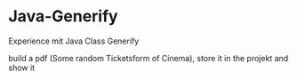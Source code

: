 # Java-Generify
Experience mit Java Class Generify

build a pdf (Some random Ticketsform of Cinema), store it in the projekt and show it
